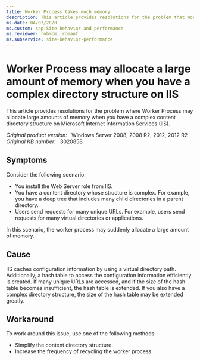 ```yaml
---
title: Worker Process takes much memory
description: This article provides resolutions for the problem that Worker Process may allocate a large amount of memory when you have a complex directory structure on IIS.
ms.date: 04/07/2020
ms.custom: sap:Site behavior and performance
ms.reviewer: robmcm, romanf
ms.subservice: site-behavior-performance
---
```

# Worker Process may allocate a large amount of memory when you have a complex directory structure on IIS

This article provides resolutions for the problem where Worker Process may allocate large amounts of memory when you have a complex content directory structure on Microsoft Internet Information Services (IIS).

_Original product version:_ &nbsp; Windows Server 2008, 2008 R2, 2012, 2012 R2  
_Original KB number:_ &nbsp; 3020858

## Symptoms

Consider the following scenario:

- You install the Web Server role from IIS.
- You have a content directory whose structure is complex. For example, you have a deep tree that includes many child directories in a parent directory.
- Users send requests for many unique URLs. For example, users send requests for many virtual directories or applications.

In this scenario, the worker process may suddenly allocate a large amount of memory.

## Cause

IIS caches configuration information by using a virtual directory path. Additionally, a hash table to access the configuration information efficiently is created. If many unique URLs are accessed, and if the size of the hash table becomes insufficient, the hash table is extended. If you also have a complex directory structure, the size of the hash table may be extended greatly.

## Workaround

To work around this issue, use one of the following methods:

- Simplify the content directory structure.
- Increase the frequency of recycling the worker process.
